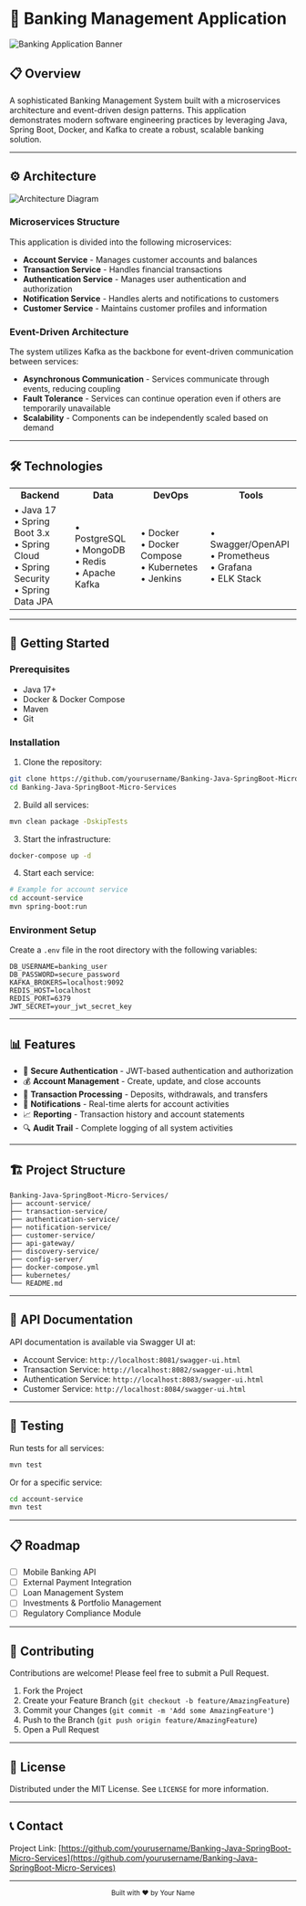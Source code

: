 # 🏦 Banking Management Application

![Banking Application Banner](https://thumbs.dreamstime.com/b/bank-building-icon-24113387.jpg)

## 📋 Overview

A sophisticated Banking Management System built with a microservices architecture and event-driven design patterns. This application demonstrates modern software engineering practices by leveraging Java, Spring Boot, Docker, and Kafka to create a robust, scalable banking solution.

---

## ⚙️ Architecture

![Architecture Diagram](https://via.placeholder.com/800x500)

### Microservices Structure

This application is divided into the following microservices:

- **Account Service** - Manages customer accounts and balances
- **Transaction Service** - Handles financial transactions
- **Authentication Service** - Manages user authentication and authorization
- **Notification Service** - Handles alerts and notifications to customers
- **Customer Service** - Maintains customer profiles and information

### Event-Driven Architecture

The system utilizes Kafka as the backbone for event-driven communication between services:

- **Asynchronous Communication** - Services communicate through events, reducing coupling
- **Fault Tolerance** - Services can continue operation even if others are temporarily unavailable
- **Scalability** - Components can be independently scaled based on demand

---

## 🛠️ Technologies

<table>
<tr>
<td align="center"><b>Backend</b></td>
<td align="center"><b>Data</b></td>
<td align="center"><b>DevOps</b></td>
<td align="center"><b>Tools</b></td>
</tr>
<tr>
<td>
• Java 17<br>
• Spring Boot 3.x<br>
• Spring Cloud<br>
• Spring Security<br>
• Spring Data JPA<br>
</td>
<td>
• PostgreSQL<br>
• MongoDB<br>
• Redis<br>
• Apache Kafka<br>
</td>
<td>
• Docker<br>
• Docker Compose<br>
• Kubernetes<br>
• Jenkins<br>
</td>
<td>
• Swagger/OpenAPI<br>
• Prometheus<br>
• Grafana<br>
• ELK Stack<br>
</td>
</tr>
</table>

---

## 🚀 Getting Started

### Prerequisites

- Java 17+
- Docker & Docker Compose
- Maven
- Git

### Installation

1. Clone the repository:
```bash
git clone https://github.com/yourusername/Banking-Java-SpringBoot-Micro-Services.git
cd Banking-Java-SpringBoot-Micro-Services
```

2. Build all services:
```bash
mvn clean package -DskipTests
```

3. Start the infrastructure:
```bash
docker-compose up -d
```

4. Start each service:
```bash
# Example for account service
cd account-service
mvn spring-boot:run
```

### Environment Setup

Create a `.env` file in the root directory with the following variables:

```
DB_USERNAME=banking_user
DB_PASSWORD=secure_password
KAFKA_BROKERS=localhost:9092
REDIS_HOST=localhost
REDIS_PORT=6379
JWT_SECRET=your_jwt_secret_key
```

---

## 📊 Features

- 🔐 **Secure Authentication** - JWT-based authentication and authorization
- 💰 **Account Management** - Create, update, and close accounts
- 💸 **Transaction Processing** - Deposits, withdrawals, and transfers
- 📱 **Notifications** - Real-time alerts for account activities
- 📈 **Reporting** - Transaction history and account statements
- 🔍 **Audit Trail** - Complete logging of all system activities

---

## 🏗️ Project Structure

```
Banking-Java-SpringBoot-Micro-Services/
├── account-service/
├── transaction-service/
├── authentication-service/
├── notification-service/
├── customer-service/
├── api-gateway/
├── discovery-service/
├── config-server/
├── docker-compose.yml
├── kubernetes/
└── README.md
```

---

## 📝 API Documentation

API documentation is available via Swagger UI at:

- Account Service: `http://localhost:8081/swagger-ui.html`
- Transaction Service: `http://localhost:8082/swagger-ui.html`
- Authentication Service: `http://localhost:8083/swagger-ui.html`
- Customer Service: `http://localhost:8084/swagger-ui.html`

---

## 🧪 Testing

Run tests for all services:

```bash
mvn test
```

Or for a specific service:

```bash
cd account-service
mvn test
```

---

## 📋 Roadmap

- [ ] Mobile Banking API
- [ ] External Payment Integration
- [ ] Loan Management System
- [ ] Investments & Portfolio Management
- [ ] Regulatory Compliance Module

---

## 🤝 Contributing

Contributions are welcome! Please feel free to submit a Pull Request.

1. Fork the Project
2. Create your Feature Branch (`git checkout -b feature/AmazingFeature`)
3. Commit your Changes (`git commit -m 'Add some AmazingFeature'`)
4. Push to the Branch (`git push origin feature/AmazingFeature`)
5. Open a Pull Request

---

## 📜 License

Distributed under the MIT License. See `LICENSE` for more information.

---

## 📞 Contact

Project Link: [https://github.com/yourusername/Banking-Java-SpringBoot-Micro-Services](https://github.com/yourusername/Banking-Java-SpringBoot-Micro-Services)

---

<p align="center">
<sub>Built with ❤️ by Your Name</sub>
</p>